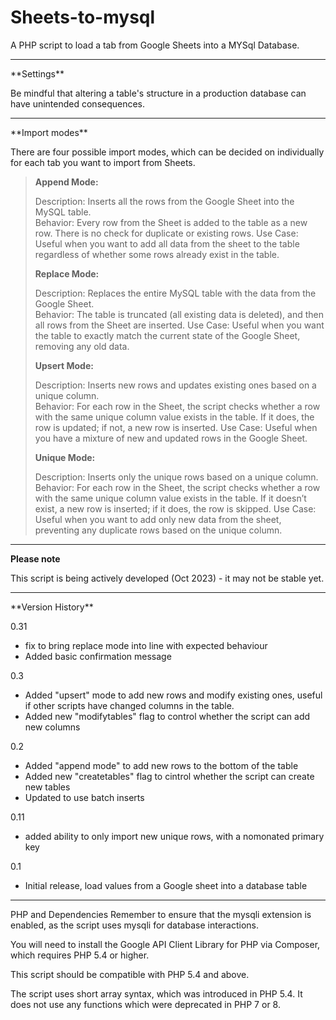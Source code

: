 # Sheets-to-mysql
A PHP script to load a tab from Google Sheets into a MYSql Database. 
<hr>
**Settings**

Be mindful that altering a table's structure in a production database can have unintended consequences.

<hr>
**Import modes**

There are four possible import modes, which can be decided on individually for each tab you want to import from Sheets.

<blockquote>

**Append Mode:**

Description: Inserts all the rows from the Google Sheet into the MySQL table.
<br>Behavior: Every row from the Sheet is added to the table as a new row. There is no check for duplicate or existing rows.
Use Case: Useful when you want to add all data from the sheet to the table regardless of whether some rows already exist in the table.

**Replace Mode:**

Description: Replaces the entire MySQL table with the data from the Google Sheet.
<br>Behavior: The table is truncated (all existing data is deleted), and then all rows from the Sheet are inserted.
Use Case: Useful when you want the table to exactly match the current state of the Google Sheet, removing any old data.

**Upsert Mode:**

Description: Inserts new rows and updates existing ones based on a unique column.
<br>Behavior: For each row in the Sheet, the script checks whether a row with the same unique column value exists in the table. If it does, the row is updated; if not, a new row is inserted.
Use Case: Useful when you have a mixture of new and updated rows in the Google Sheet.

**Unique Mode:**

Description: Inserts only the unique rows based on a unique column.
<br>Behavior: For each row in the Sheet, the script checks whether a row with the same unique column value exists in the table. If it doesn’t exist, a new row is inserted; if it does, the row is skipped.
Use Case: Useful when you want to add only new data from the sheet, preventing any duplicate rows based on the unique column.

</blockquote>

<hr>

**Please note**

This script is being actively developed (Oct 2023) - it may not be stable yet.

<hr>
**Version History**

0.31
* fix to bring replace mode into line with expected behaviour
* Added basic confirmation message

0.3
* Added "upsert" mode to add new rows and modify existing ones, useful if other scripts have changed columns in the table.
* Added new "modifytables" flag to control whether the script can add new columns

0.2
* Added "append mode" to add new rows to the bottom of the table
* Added new "createtables" flag to cintrol whether the script can create new tables
* Updated to use batch inserts

0.11
* added ability to only import new unique rows, with a nomonated primary key

0.1
* Initial release, load values from a Google sheet into a database table

<hr>
PHP and Dependencies
Remember to ensure that the mysqli extension is enabled, as the script uses mysqli for database interactions. 

You will need to install the Google API Client Library for PHP via Composer, which requires PHP 5.4 or higher.

This script should be compatible with PHP 5.4 and above. 

The script uses short array syntax, which was introduced in PHP 5.4. It does not use any functions which were deprecated in PHP 7 or 8. 
